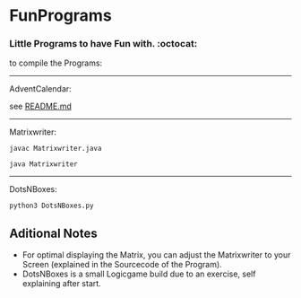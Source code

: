 # FunPrograms
### Little Programs to have Fun with. :octocat:

to compile the Programs:

---
AdventCalendar:

see [README.md](AdventCalendar/README.md)

---
Matrixwriter:

`javac Matrixwriter.java`

`java Matrixwriter`

---
DotsNBoxes:

`python3 DotsNBoxes.py`

## Aditional Notes

* For optimal displaying the Matrix, you can adjust the Matrixwriter to your Screen (explained in the Sourcecode of the Program).
* DotsNBoxes is a small Logicgame build due to an exercise, self explaining after start.